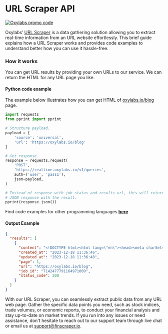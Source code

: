 # URL Scraper API

[![Oxylabs promo code](https://user-images.githubusercontent.com/129506779/250792357-8289e25e-9c36-4dc0-a5e2-2706db797bb5.png)](https://oxylabs.go2cloud.org/aff_c?offer_id=7&aff_id=877&url_id=112)

Oxylabs’ [URL Scraper](https://oxylabs.io/products/scraper-api/web/url-scraper?utm_source=github&utm_medium=repositories&utm_campaign=product) is a data gathering solution allowing you to extract real-time information from an URL website effortlessly. This brief guide explains how a URL Scraper works and provides code examples to understand better how you can use it hassle-free.

### How it works

You can get URL results by providing your own URLs to our service. We can return the HTML for any URL page you like.

#### Python code example

The example below illustrates how you can get HTML of [oxylabs.io/blog](https://oxylabs.io/blog) page.

```python
import requests
from pprint import pprint

# Structure payload.
payload = {
    'source': 'universal',
    'url': 'https://oxylabs.io/blog'
}

# Get response.
response = requests.request(
    'POST',
    'https://realtime.oxylabs.io/v1/queries',
    auth=('user', 'pass1'),
    json=payload,
)

# Instead of response with job status and results url, this will return the
# JSON response with the result.
pprint(response.json())
```
Find code examples for other programming languages [**here**](https://github.com/oxylabs/url-scraper/tree/main/code%20examples)

#### Output Example
```json
{
  "results": [
    {
      "content": "<!DOCTYPE html><html lang=\"en\"><head><meta charSet=\"utf-8\" /><meta name=\"viewport\" content=\"width=de ... </html>",
      "created_at": "2023-12-18 11:36:46",
      "updated_at": "2023-12-18 11:36:48",
      "page": 1,
      "url": "https://oxylabs.io/blog",
      "job_id": "7142477791164971009",
      "status_code": 200
    }
  ]
}
```
With our URL Scraper, you can seamlessly extract public data from any URL web page. Gather the specific data points you need, such as stock indices, trade volumes, or economic reports, to conduct your financial analysis and stay up-to-date on market trends. If you run into any issues or need assistance, don't hesitate to reach out to our support team through live chat or email us at support@finscraper.io.
